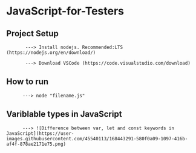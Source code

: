 # JavaScript-for-Testers

## Project Setup
           ---> Install nodejs. Recommended:LTS (https://nodejs.org/en/download/)
           
           ---> Download VSCode (https://code.visualstudio.com/download)
           
## How to run 
          ---> node "filename.js"
          
## Variblable types in JavaScript 
          ---> ![Difference between var, let and const keywords in JavaScript](https://user-images.githubusercontent.com/45540113/168443291-580f0a09-1097-416b-af4f-878ae2171e75.png)
